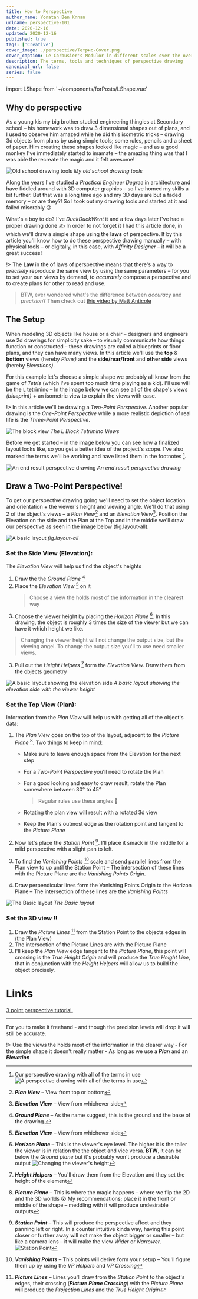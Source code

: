 ```yaml
---
title: How to Perspective
author_name: Yonatan Ben Knnan
urlname: perspective-101
date: 2020-12-16
updated: 2020-12-16
published: true
tags: ['Creative']
cover_image: ./perspective/Тетрис-Cover.png
cover_caption: Le Corbusier's Modulor in different scales over the over 
description: The terms, tools and techniques of perspective drawing
canonical_url: false
series: false
---
```

import LShape from '~/components/forPosts/LShape.vue'

## Why do perspective

As a young kis my big brother studied engineering thingies at Secondary school – his homework was to draw 3 dimensional shapes out of plans, and I used to observe him amazed while he did this isometric tricks – drawing 3d objects from plans by using simple tools; some rules, pencils and a sheet of paper. Him creating these shapes looked like magic – and as a good monkey I've immediately started to imamate – the amazing thing was that I was able the recreate the magic and it felt awesome!

![Old school drawing tools](./perspective/Screen_Shot_2020-08-03_at_7.24.57_PM.png)
*My old school drawing tools*

Along the years I've studied a *Practical Engineer Degree* in architecture and have fiddled around with 3D computer graphics – so I've homed my skills a bit further. But that was a long time ago and my 3D days are but a faded memory – or are they?! So I took out my drawing tools and started at it and failed miserably 😞 

What's a boy to do? I've *DuckDuckWent* it and a few days later I've had a proper drawing done ✍️ In order to not forget it I had this article done, in which we'll draw a simple shape using the **laws** of perspective. If by this article you'll know how to do these perspective drawing manually – with physical tools – or digitally, in this case, with *Affinity Designer* – it will be a great success!

!> The **Law** in the of laws of perspective means that there's a way to *precisely* reproduce the same view by using the same parameters – for you to set your oun views by demand, to *accurately* compose a perspective and to create plans for other to read and use. 

> BTW, ever wondered what's the difference between *accuracy* and *precision*? Then check out [this video by Matt Anticole](https://youtu.be/hRAFPdDppzs)

## The Setup

When modeling 3D objects like house or a chair – designers and engineers use 2d drawings for simplicity sake – to visually communicate how things function or constructed – these drawings are called a blueprints or floor plans, and they can have many views. In this article we'll use the **top** & **bottom** views (hereby *Plans)* and the **side/rear/front** and **other side** views (hereby *Elevations)*. 

For this example let's choose a simple shape we probably all know from the game of *Tetris* (which I've spent too much time playing as a kid). I'll use will be the `L` tetrimino – In the image below we can see all of the shape's views *(blueprint)* + an isometric view to explain the views with ease.  

!> In this article we'll be drawing a *Two-Point Perspective*. Another popular drawing is the *One-Point Perspective* while a more realistic depiction of real life is the *Three-Point Perspective*. 

![The block view](./perspective/L_block_views.png)
*The L Block Tetrimino Views*

Before we get started – in the image below you can see how a finalized layout looks like, so you get a better idea of the project's scope. I've also marked the terms we'll be working and have listed them in the footnotes [^detailed-list].

![An end result perspective drawing](./perspective/End_result_drawing.png) *An end result perspective drawing*

## Draw a Two-Point Perspective!

To get our perspective drawing going we'll need to set the object location and orientation + the viewer's height and viewing angle. We'll do that using 2 of the object's views – a *Plan View*[^1] and an *Elevation View*[^2]. Position the Elevation on the side and the Plan at the Top and in the middle we'll draw our perspective as seen in the image below (fig.layout-all).

![A basic layout](./perspective/basic-layout-all.png) *fig.layout-all*
### Set the Side View (Elevation):

The *Elevation View* will help us find the object's heights

1. Draw the the *Ground Plane* [^3]
2. Place the *Elevation View* [^2] on it  
   > Choose a view the holds most of the information in the clearest way
3. Choose the viewer height by placing the *Horizon Plane* [^4]. In this drawing, the object is roughly 3 times the size of the viewer but we can have it which height we like. 
> Changing the viewer height will not change the output size, but the viewing angel. To change the output size you'll to use need smaller views.
3. Pull out the *Height Helpers* [^5] form the *Elevation View*. Draw them from the objects geometry

![A basic layout showing the elevation side](./perspective/basic-layout-elevation.png) *A basic layout showing the elevation side with the viewer height*

### Set the Top View (Plan):

Information from the *Plan View* will help us with getting all of the object's data:

1. The *Plan View* goes on the top of the layout, adjacent to the *Picture Plane* [^6]. Two things to keep in mind:
    - Make sure to leave enough space from the Elevation for the next step
    - For a *Two-Point Perspective* you'll need to rotate the Plan 
    - For a good looking and easy to draw result, rotate the Plan somewhere between 30° to 45°
    
        > Regular rules use these angles 📐 

    - Rotating the plan view will result with a rotated 3d view
    - Keep the Plan's outmost edge as the rotation point and tangent to the *Picture Plane*

2. Now let's place the *Station Point* [^7]. I'll place it smack in the middle for a mild perspective with a slight pan to left. 
3. To find the *Vanishing Points* [^8] scale and send parallel lines from the Plan view to up until the Station Point – The intersection of these lines with the Picture Plane are the *Vanishing Points Origin*.
4. Draw perpendicular lines form the Vanishing Points Origin to the Horizon Plane – The intersection of these lines are the *Vanishing Points*

![The Basic layout](./perspective/basic-layout-plan.png)
*The Basic layout*

### Set the 3D view ‼️

1. Draw the *Picture Lines* [^10] from the Station Point to the objects edges in (the Plan View)
2. The intersection of the Picture Lines are with the Picture Plane 
3. I'll keep the *Plan View* edge tangent to the *Picture Plane*, this point will crossing is the *True Height Origin* and will produce the *True Height Line*, that in conjunction with the *Height Helpers* will allow us to build the object precisely.


# Links

[3 point perspective tutorial.](http://www.automotiveillustrations.com/tutorials/drawing-3-point-perspective.html)
  

<LShape 
:show-comp-scale="true" 
:show-comp-pres="true"
:show-comp-rot-y="true"
:show-comp-axle-y="true"
/>

---


[^detailed-list]: Our perspective drawing with all of the terms in use ![A perspective drawing with all of the terms in use](./perspective/The_terms.jpg)

[^1]: ***Plan View*** – View from top or bottom

[^2]: ***Elevation View*** – View from whichever side

[^3]: ***Ground Plane*** – As the name suggest, this is the ground and the base of the drawing. 

[^4]: ***Horizon Plane*** – This is the viewer's eye level. The higher it is the taller the viewer is in relation the the object and vice versa. **BTW**, it can be below the *Ground plane* but it's probably won't produce a desirable output ![Changing the viewer's height](./perspective/viewer_height.png)


[^5]: ***Height Helpers*** – You'll draw them from the Elevation and they set the height of the element

[^6]: ***Picture Plane*** – This is where the magic happens – where we flip the 2D and the 3D worlds 😲 My recommendations; place it in the front or middle of the shape – meddling with it will produce undesirable outputs 

[^7]: ***Station Point*** – This will produce the perspective affect and they panning left or right. In a counter intuitive kinda way, having this point closer or further away will not make the object bigger or smaller – but like a camera lens – it will make the view *Wider* or *Narrower*. ![Station Point](./perspective/Station_Point.png)

[^8]: ***Vanishing Points*** – This points will derive form your setup – You'll figure them up by using the *VP Helpers* and *VP Crossing*

[^9]: ***True Height Origin & Line*** - This is just another *Projection Line* that its origin is tangent to the *Picture Plane* – The line itself is used to measure an object true height using the *Elevation View* and the *Height Helpers*

[^10]: ***Picture Lines*** – Lines you'll draw from the *Station Point* to the object's edges, their crossing (***Picture Plane Crossing***) with the *Picture Plane* will produce the *Projection Lines* and the *True Height Origin*

[^11]: ***Projection Lines*** – Parallel lines you'll draw from the *Picture Plane Crossing* to the *Ground Plane*.  


For you to make it freehand - and though the precision levels will drop it will still be accurate.

!> Use the views the holds most of the information in the clearer way - For the simple shape it doesn't really matter - As long as we use a ***Plan*** and an ***Elevation***
